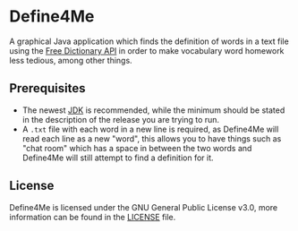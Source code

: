 # Define4Me

A graphical Java application which finds the definition of words in a text file using 
the [Free Dictionary API](https://dictionaryapi.dev/) in order to make vocabulary 
word homework less tedious, among other things.

## Prerequisites
* The newest [JDK](https://adoptium.net/) is recommended, while the minimum should
be stated in the description of the release you are trying to run.
* A ```.txt``` file with each word in a new line is required, as Define4Me will read 
each line as a new "word", this allows you to have things such as "chat room" which 
has a space in between the two words and Define4Me will still attempt to find a
definition for it.

## License
Define4Me is licensed under the GNU General Public License v3.0, more information can
be found in the [LICENSE](https://github.com/swiftsatchel/define4me/blob/master/LICENSE) file.
